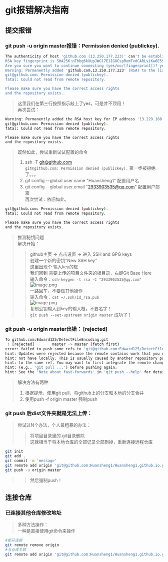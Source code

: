 # git报错解决指南
## 提交报错
### git push -u origin master报错：Permission denied (publickey).
```bash
The authenticity of host 'github.com (13.250.177.223)' can't be established.
RSA key fingerprint is SHA256:nThbg6kXUpJWGl7E1IGOCspRomTxdCARLviKw6E5SY8.
Are you sure you want to continue connecting (yes/no/[fingerprint])? yes
Warning: Permanently added 'github.com,13.250.177.223' (RSA) to the list of known hosts.
git@github.com: Permission denied (publickey).
fatal: Could not read from remote repository.

Please make sure you have the correct access rights
and the repository exists.
```
> 这里我们在第三行按照指示敲上了yes，可是并不顶用！  
> 再次尝试：  
```bash
Warning: Permanently added the RSA host key for IP address '13.229.188.59' to the list of known hosts.
git@github.com: Permission denied (publickey).
fatal: Could not read from remote repository.      

Please make sure you have the correct access rights
and the repository exists.
```
> 既然如此，尝试重新试试配置的命令  
> 1. ssh -T git@github.com  
> `git@github.com: Permission denied (publickey).`  第一步被拒绝了。。。  
> 2. git config --global user.name "Huansheng1"  配置用户名  
> 3. git config --global user.email "2933903535@qq.com"  配置用户邮箱  
> 再次尝试：依旧如此。  
```bash
git@github.com: Permission denied (publickey).
fatal: Could not read from remote repository.

Please make sure you have the correct access rights
and the repository exists.
```
> 推测秘钥问题  
> 解决开始：  
>> github主页 -> 点击设置 -> 进入 SSH and GPG keys  
>> 创建一个新的密钥"New SSH key"  
>> 这里出现个 输入key的框  
>> 我们回到 需要上传的项目文件夹的根目录，右键Git Base Here  
>> 输入命令：`ssh-keygen -t rsa -C "2933903535@qq.com"`  
![image.png](https://i.loli.net/2020/06/03/SljRmrN7YWadC8c.png)  
>> 一路回车，不要做其他操作  
>> 输入命令：`cat ~/.ssh/id_rsa.pub`  
![image.png](https://i.loli.net/2020/06/03/ArZzyWu3dYt9Jis.png)  
>> 复制公钥输入到key的输入框，不要名字！  
>> `git push --set-upstream origin master` 成功了！  
### git push -u origin master出错： [rejected]
```bash
To github.com:Edward125/DetectFileEncoding.git
 ! [rejected]        master -> master (fetch first)
error: failed to push some refs to 'git@github.com:Edward125/DetectFileEncoding.git'
hint: Updates were rejected because the remote contains work that you do
hint: not have locally. This is usually caused by another repository pushing
hint: to the same ref. You may want to first integrate the remote changes
hint: (e.g., 'git pull ...') before pushing again.
hint: See the 'Note about fast-forwards' in 'git push --help' for details.
```
> 解决方法有两种  
> 1. 根据提示，使用git pull，将github上的分支和本地的分支合并  
> 2. 使用push -f origin master 强制push  
### git push 后dist文件夹就是无法上传：
> 尝试过N个办法，个人最粗暴的办法：  
>> 将项目目录里的.git目录删除  
>> 这就相当于将本地仓库的全部记录全部删掉，重新连接远程仓库  
```bash
git init
git add .
git commit -m 'message'
git remote add origin 'git@github.com:Huansheng1/Huansheng1.github.io.git'
git push -u origin master
```
>> 然后强制push！  
## 连接仓库
### 已连接其他仓库修改地址
> 多种方法操作：  
> 一种是直接使用git命令来操作  
```bash
#断开连接
git remote remove origin
#与仓库关联
git remote add origin 'git@github.com:Huansheng1/Huansheng1.github.io.git'
```

